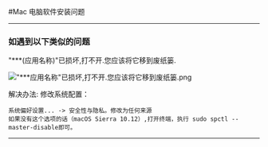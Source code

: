 #Mac 电脑软件安装问题

---

### 如遇到以下类似的问题

"\*\*\*(应用名称)"已损坏,打不开.您应该将它移到废纸篓.

!["***应用名称"已损坏,打不开.您应该将它移到废纸篓.png](/assets/tmp6811eb33.png)

解决办法: 修改系统配置：

```
系统偏好设置... -> 安全性与隐私。修改为任何来源
如果没有这个选项的话（macOS Sierra 10.12）,打开终端，执行 sudo spctl --master-disable即可。
```

---



